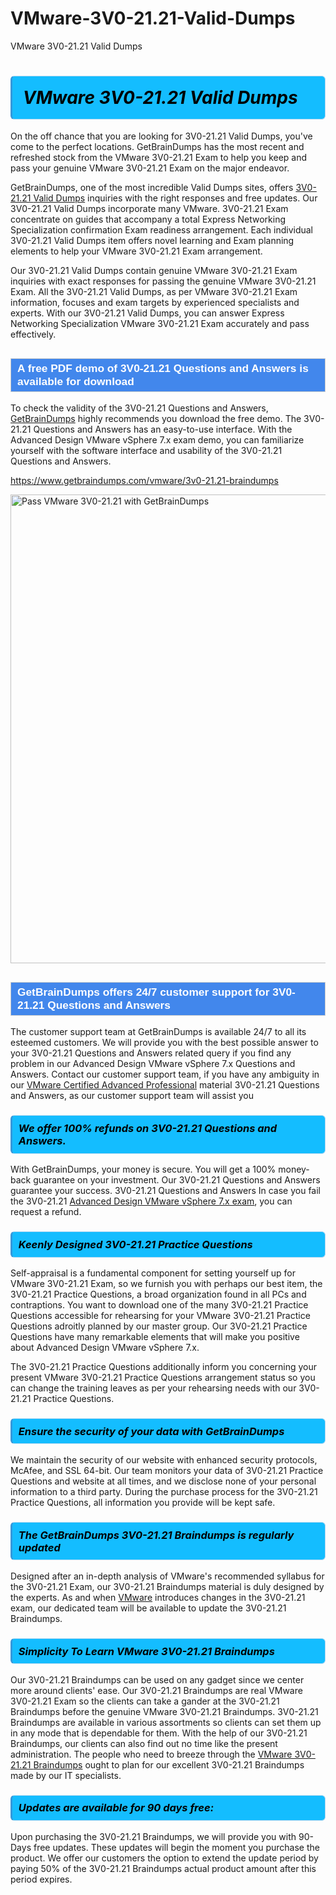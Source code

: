 # VMware-3V0-21.21-Valid-Dumps
VMware 3V0-21.21 Valid Dumps
<h1><strong><span style="display: block; color: #000000; background: #14BDFF; border: 0.5px solid #AED6F1; border-left: 3px solid #3498DB; padding: .6em; border-radius: 6px;">                     <em>VMware 3V0-21.21 <span class="exam_variation">Valid Dumps</span> </em>                </span></strong>            </h1>                        <p>On the off chance that you are looking for 3V0-21.21 <span class="exam_variation">Valid Dumps</span>, you've come to the perfect locations.             GetBrainDumps has the most recent and refreshed stock from the VMware 3V0-21.21 Exam to help you keep and pass your genuine VMware 3V0-21.21 Exam on the major endeavor.</p>                        <p>GetBrainDumps, one of the most incredible <span class="exam_variation">Valid Dumps</span> sites, offers <a href="https://www.getbraindumps.com/vmware/3v0-21.21-braindumps">3V0-21.21 <span class="exam_variation">Valid Dumps</span></a> inquiries with the right responses and free updates. Our 3V0-21.21 <span class="exam_variation">Valid Dumps</span> incorporate             many VMware. 3V0-21.21 Exam concentrate on guides that accompany a total Express Networking Specialization confirmation Exam readiness arrangement. Each individual             3V0-21.21 <span class="exam_variation">Valid Dumps</span> item offers novel learning and Exam planning elements to help your VMware 3V0-21.21 Exam arrangement.</p>                        <p>Our 3V0-21.21 <span class="exam_variation">Valid Dumps</span> contain genuine VMware 3V0-21.21 Exam inquiries with exact responses for passing the genuine VMware 3V0-21.21 Exam. All the 3V0-21.21 <span class="exam_variation">Valid Dumps</span>,             as per VMware 3V0-21.21 Exam information, focuses and exam targets by experienced specialists and experts. With our 3V0-21.21 <span class="exam_variation">Valid Dumps</span>, you can answer             Express Networking Specialization VMware 3V0-21.21 Exam accurately and pass effectively.</p>                        <h2 style="background: #4287ec; border: 1px solid #cccccc; padding: 5px 10px;">                <span style="color: #ffffff;">                    <span style="font-size: 11pt;">                        <span style="line-height: normal;">                            <span style="font-family: Calibri,sans-serif;">                                <strong>                                    <span style="font-size: 13.0pt;">A free PDF demo of 3V0-21.21 <span class="exam_variation2">Questions and Answers</span> is available for download</span>                                </strong>                            </span>                        </span>                    </span>                </span>            </h2>                        <p>To check the validity of the 3V0-21.21 <span class="exam_variation2">Questions and Answers</span>, <a href="https://www.getbraindumps.com/">GetBrainDumps</a> highly recommends you download the free demo. The 3V0-21.21 <span class="exam_variation2">Questions and Answers</span> has an easy-to-use interface.             With the Advanced Design VMware vSphere 7.x exam demo, you can familiarize yourself with the software interface and usability of the 3V0-21.21 <span class="exam_variation2">Questions and Answers</span>.</p>                        <p><a href="https://www.getbraindumps.com/vmware/3v0-21.21-braindumps">https://www.getbraindumps.com/vmware/3v0-21.21-braindumps</a></p>                        <p><a href="https://www.getbraindumps.com/"><img src="https://www.getbraindumps.com/images/get-updated-exam-questions-with-discount-getbraindumps.jpg" class="postImage" alt="Pass VMware 3V0-21.21 with GetBrainDumps" width="750"></a></p>                            <h2 style="background: #4287ec; border: 1px solid #cccccc; padding: 5px 10px;">                <span style="color: #ffffff;">                    <span style="font-size: 11pt;">                        <span style="line-height: normal;">                            <span style="font-family: Calibri,sans-serif;">                                <strong>                                    <span style="font-size: 13.0pt;">GetBrainDumps offers 24/7 customer support for 3V0-21.21 <span class="exam_variation2">Questions and Answers</span> </span>                                </strong>                            </span>                        </span>                    </span>                </span>            </h2>                        <p>The customer support team at GetBrainDumps is available 24/7 to all its esteemed customers. We will provide you with the best possible answer to your 3V0-21.21 <span class="exam_variation2">Questions and Answers</span>            related query if you find any problem in our Advanced Design VMware vSphere 7.x <span class="exam_variation2">Questions and Answers</span>. Contact our customer support team, if you have any ambiguity in             our <a href="https://www.getbraindumps.com/vmware/vcap-braindumps.html">VMware Certified Advanced Professional</a> material 3V0-21.21 <span class="exam_variation2">Questions and Answers</span>, as our customer support team will assist you</p>                        <h3>                <strong>                    <span style="display: block; color: #000000; background: #14BDFF; border: 0.5px solid #AED6F1; border-left: 3px solid #3498DB; padding: .6em; border-radius: 6px;">                        <em>We offer 100% refunds on 3V0-21.21 <span class="exam_variation2">Questions and Answers</span>.</em>                    </span>                </strong>            </h3>                        <p>With GetBrainDumps, your money is secure. You will get a 100% money-back guarantee on your investment. Our 3V0-21.21 <span class="exam_variation2">Questions and Answers</span> guarantee your success.             3V0-21.21 <span class="exam_variation2">Questions and Answers</span> In case you fail the 3V0-21.21 <a href="https://www.getbraindumps.com/vmware/3v0-21.21-braindumps">Advanced Design VMware vSphere 7.x exam</a>, you can request a refund.</p>                        <h3>                <strong>                    <span style="display: block; color: #000000; background: #14BDFF; border: 0.5px solid #AED6F1; border-left: 3px solid #3498DB; padding: .6em; border-radius: 6px;">                        <em>Keenly Designed 3V0-21.21 <span class="exam_variation3">Practice Questions</span></em>                    </span>                </strong>            </h3>                        <p>Self-appraisal is a fundamental component for setting yourself up for VMware 3V0-21.21 Exam, so we furnish you with perhaps our best item, the 3V0-21.21 <span class="exam_variation3">Practice Questions</span>,             a broad organization found in all PCs and contraptions. You want to download one of the many 3V0-21.21 <span class="exam_variation3">Practice Questions</span> accessible for rehearsing for your             VMware 3V0-21.21 <span class="exam_variation3">Practice Questions</span> adroitly planned by our master group. Our 3V0-21.21 <span class="exam_variation3">Practice Questions</span> have many remarkable elements that will make you             positive about Advanced Design VMware vSphere 7.x.</p>                        <p>The 3V0-21.21 <span class="exam_variation3">Practice Questions</span> additionally inform you concerning your present VMware 3V0-21.21 <span class="exam_variation3">Practice Questions</span> arrangement status so you can change the training             leaves as per your rehearsing needs with our 3V0-21.21 <span class="exam_variation3">Practice Questions</span>.</p>                        <h3>                <strong>                    <span style="display: block; color: #000000; background: #14BDFF; border: 0.5px solid #AED6F1; border-left: 3px solid #3498DB; padding: .6em; border-radius: 6px;">                        <em>Ensure the security of your data with GetBrainDumps </em>                    </span>                </strong>            </h3>                        <p>We maintain the security of our website with enhanced security protocols, McAfee, and SSL 64-bit. Our team monitors your data of 3V0-21.21 <span class="exam_variation3">Practice Questions</span> and website at all times,             and we disclose none of your personal information to a third party. During the purchase process for the 3V0-21.21 <span class="exam_variation3">Practice Questions</span>, all information you provide will be kept safe.</p>                        <h3>                <strong>                    <span style="display: block; color: #000000; background: #14BDFF; border: 0.5px solid #AED6F1; border-left: 3px solid #3498DB; padding: .6em; border-radius: 6px;">                        <em>The GetBrainDumps 3V0-21.21 <span class="exam_variation4">Braindumps</span> is regularly updated </em>                    </span>                </strong>            </h3>                        <p>Designed after an in-depth analysis of VMware's recommended syllabus for the 3V0-21.21 Exam, our 3V0-21.21 <span class="exam_variation4">Braindumps</span> material is duly designed by the experts.             As and when <a href="https://www.getbraindumps.com/vmware-braindumps.html">VMware</a> introduces changes in the 3V0-21.21 exam, our dedicated team will be available to update the 3V0-21.21 <span class="exam_variation4">Braindumps</span>.</p>                        <h3>                <strong>                    <span style="display: block; color: #000000; background: #14BDFF; border: 0.5px solid #AED6F1; border-left: 3px solid #3498DB; padding: .6em; border-radius: 6px;">                        <em>Simplicity To Learn VMware 3V0-21.21 <span class="exam_variation4">Braindumps</span></em>                    </span>                </strong>            </h3>                        <p>Our 3V0-21.21 <span class="exam_variation4">Braindumps</span> can be used on any gadget since we center more around clients' ease. Our 3V0-21.21 <span class="exam_variation4">Braindumps</span> are real VMware 3V0-21.21 Exam             so the clients can take a gander at the 3V0-21.21 <span class="exam_variation4">Braindumps</span> before the genuine VMware 3V0-21.21 <span class="exam_variation4">Braindumps</span>. 3V0-21.21 <span class="exam_variation4">Braindumps</span> are available in various assortments             so clients can set them up in any mode that is dependable for them. With the help of our 3V0-21.21 <span class="exam_variation4">Braindumps</span>, our clients can also find out no time like the present administration.             The people who need to breeze through the <a href="https://www.getbraindumps.com/vmware/3v0-21.21-braindumps">VMware 3V0-21.21 <span class="exam_variation4">Braindumps</span></a> ought to plan for our excellent 3V0-21.21 <span class="exam_variation4">Braindumps</span> made by our IT specialists.</p>                        <h3>                <strong>                    <span style="display: block; color: #000000; background: #14BDFF; border: 0.5px solid #AED6F1; border-left: 3px solid #3498DB; padding: .6em; border-radius: 6px;">                        <em>Updates are available for 90 days free:</em>                    </span>                </strong>            </h3>                        <p>Upon purchasing the 3V0-21.21 <span class="exam_variation4">Braindumps</span>, we will provide you with 90-Days free updates. These updates will begin the moment you purchase the product.             We offer our customers the option to extend the update period by paying 50% of the 3V0-21.21 <span class="exam_variation4">Braindumps</span> actual product amount after this period expires.</p>                    
